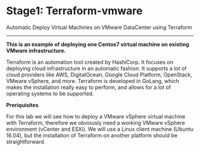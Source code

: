 # Stage1: Terraform-vmware
Automatic Deploy Virtual Machines on VMware DataCenter using Terraform

***

**This is an example of deploying one Centos7 virtual machine on existing VMware infrastructure.**


Terraform is an automation tool created by HashiCorp. It focuses on deploying cloud infrastructure in an automatic fashion. It supports a lot of cloud providers like AWS, DigitalOcean, Google Cloud Platform, OpenStack, VMware vSphere, and more. Terraform is developed in GoLang, which makes the installation really easy to perform, and allows for a lot of operating systems to be supported.

**Preriquisites**


For this lab we will see how to deploy a VMware vSphere virtual machine with Terraform, therefore we obviously need a working VMware vSphere environment (vCenter and ESXi). We will use a Linux client machine (Ubuntu 16.04), but the installation of Terraform on another platform should be straightforward.

